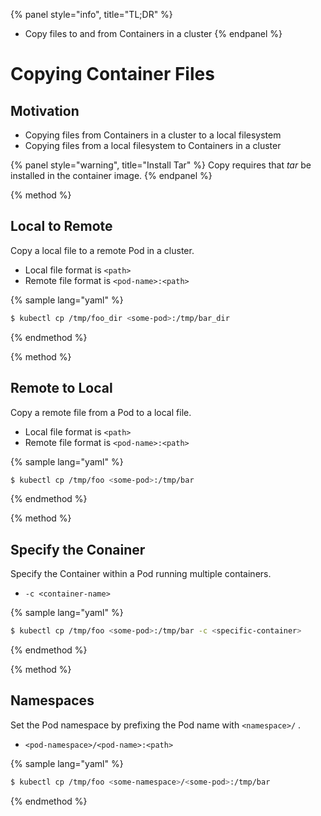 {% panel style="info", title="TL;DR" %}
- Copy files to and from Containers in a cluster
{% endpanel %}

# Copying Container Files

## Motivation

- Copying files from Containers in a cluster to a local filesystem
- Copying files from a local filesystem to Containers in a cluster

{% panel style="warning", title="Install Tar" %}
Copy requires that *tar* be installed in the container image.
{% endpanel %}

{% method %}
## Local to Remote

Copy a local file to a remote Pod in a cluster.

- Local file format is `<path>`
- Remote file format is `<pod-name>:<path>`

{% sample lang="yaml" %}

```bash
$ kubectl cp /tmp/foo_dir <some-pod>:/tmp/bar_dir
```

{% endmethod %}

{% method %}
## Remote to Local

Copy a remote file from a Pod to a local file.

- Local file format is `<path>`
- Remote file format is `<pod-name>:<path>`

{% sample lang="yaml" %}

```bash
$ kubectl cp /tmp/foo <some-pod>:/tmp/bar
```

{% endmethod %}

{% method %}
## Specify the Conainer

Specify the Container within a Pod running multiple containers.

- `-c <container-name>`

{% sample lang="yaml" %}

```bash
$ kubectl cp /tmp/foo <some-pod>:/tmp/bar -c <specific-container>
```

{% endmethod %}

{% method %}
## Namespaces

Set the Pod namespace by prefixing the Pod name with `<namespace>/` .

- `<pod-namespace>/<pod-name>:<path>`

{% sample lang="yaml" %}

```bash
$ kubectl cp /tmp/foo <some-namespace>/<some-pod>:/tmp/bar
```

{% endmethod %}
